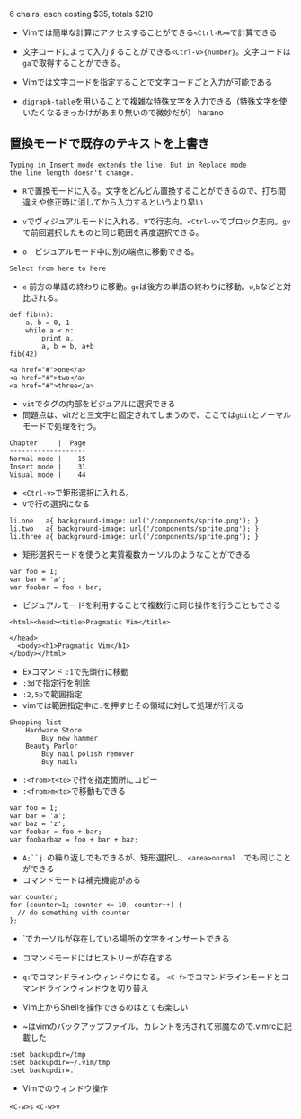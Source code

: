 6 chairs, each costing $35, totals $210

* Vimでは簡単な計算にアクセスすることができる`<Ctrl-R>=`で計算できる
* 文字コードによって入力することができる`<Ctrl-v>{number}`。文字コードは`ga`で取得することができる。

* Vimでは文字コードを指定することで文字コードごと入力が可能である
* `digraph-table`を用いることで複雑な特殊文字を入力できる（特殊文字を使いたくなるきっかけがあまり無いので微妙だが） 
harano
## 置換モードで既存のテキストを上書き
```
Typing in Insert mode extends the line. But in Replace mode
the line length doesn't change.
```


* `R`で置換モードに入る。文字をどんどん置換することができるので、打ち間違えや修正時に消してから入力するというより早い

* `v`でヴィジュアルモードに入れる。`V`で行志向。`<Ctrl-v>`でブロック志向。`gv`で前回選択したものと同じ範囲を再度選択できる。

* `o`　ビジュアルモード中に別の端点に移動できる。

`Select from here to here`

* `e` 前方の単語の終わりに移動。`ge`は後方の単語の終わりに移動。`w`,`b`などと対比される。

```
def fib(n):
    a, b = 0, 1
    while a < n:
        print a,
        a, b = b, a+b
fib(42)
```

```
<a href="#">one</a>
<a href="#">two</a>
<a href="#">three</a>
```
* `vit`でタグの内部をビジュアルに選択できる
* 問題点は、vitだと三文字と固定されてしまうので、ここでは`gUit`とノーマルモードで処理を行う。

```
Chapter     |  Page
-------------------
Normal mode |    15
Insert mode |    31
Visual mode |    44
```

* `<Ctrl-v>`で矩形選択に入れる。
* `V`で行の選択になる

```
li.one   a{ background-image: url('/components/sprite.png'); }
li.two   a{ background-image: url('/components/sprite.png'); }
li.three a{ background-image: url('/components/sprite.png'); }
```
* 矩形選択モードを使うと実質複数カーソルのようなことができる

```
var foo = 1;
var bar = 'a';
var foobar = foo + bar;
```
* ビジュアルモードを利用することで複数行に同じ操作を行うこともできる

```
<html><head><title>Pragmatic Vim</title>

</head>
  <body><h1>Pragmatic Vim</h1>
</body></html>
```

* Exコマンド `:1`で先頭行に移動
* `:3d`で指定行を削除
* `:2,5p`で範囲指定
* vimでは範囲指定中に`:`を押すとその領域に対して処理が行える

```
Shopping list
    Hardware Store
        Buy new hammer
    Beauty Parlor
        Buy nail polish remover
        Buy nails
```

* `:<from>t<to>`で行を指定箇所にコピー
* `:<from>m<to>`で移動もできる

```
var foo = 1;
var bar = 'a';
var baz = 'z';
var foobar = foo + bar;
var foobarbaz = foo + bar + baz;
```

* `A;``j.`の繰り返しでもできるが、矩形選択し、`<area>normal .`でも同じことができる
* コマンドモードは補完機能がある

```
var counter;
for (counter=1; counter <= 10; counter++) {
  // do something with counter
};
```

* `<C-r><C-w>でカーソルが存在している場所の文字をインサートできる
* コマンドモードにはヒストリーが存在する

* `q:`でコマンドラインウィンドウになる。 `<C-f>`でコマンドラインモードとコマンドラインウィンドウを切り替え

* Vim上からShellを操作できるのはとても楽しい
* ~はvimのバックアップファイル。カレントを汚されて邪魔なので.vimrcに記載した
```
:set backupdir=/tmp
:set backupdir=~/.vim/tmp
:set backupdir=.
```

* Vimでのウィンドウ操作

`<C-w>s` `<C-w>v`
